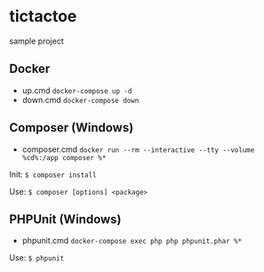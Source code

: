 # tictactoe
sample project

## Docker
- up.cmd `docker-compose up -d`
- down.cmd `docker-compose down`

## Composer (Windows)
- composer.cmd `docker run --rm --interactive --tty --volume %cd%:/app composer %*`

Init: `$ composer install`

Use: `$ composer [options] <package>`

## PHPUnit (Windows)
- phpunit.cmd `docker-compose exec php php phpunit.phar %*`

Use: `$ phpunit`